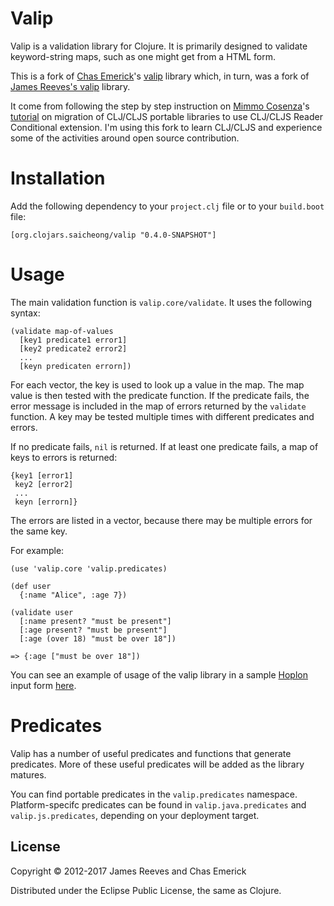 # Valip

Valip is a validation library for Clojure. It is primarily designed to validate
keyword-string maps, such as one might get from a HTML form.

This is a fork of [Chas Emerick](http://github.com/cemerick)'s
[valip](http://github.com/cemerick/valip) library which, in turn, was a
fork of [James Reeves's valip](http://github.com/weavejester/valip) library.

It come from following the step by step instruction on [Mimmo Cosenza](http://github.com/magomimmo)'s
[tutorial](http://github.com/magomimmo/modern-cljs/blob/master/doc/second-edition/tutorial-19.md)
on migration of CLJ/CLJS portable libraries to use CLJ/CLJS Reader Conditional extension.
I'm using this fork to learn CLJ/CLJS and experience some of the activities around
open source contribution.

# Installation

Add the following dependency to your `project.clj` file or to your `build.boot` file:

    [org.clojars.saicheong/valip "0.4.0-SNAPSHOT"]

# Usage

The main validation function is `valip.core/validate`. It uses the following
syntax:

    (validate map-of-values
      [key1 predicate1 error1]
      [key2 predicate2 error2]
      ...
      [keyn predicaten errorn])

For each vector, the key is used to look up a value in the map. The map value
is then tested with the predicate function. If the predicate fails, the error
message is included in the map of errors returned by the `validate` function. A
key may be tested multiple times with different predicates and errors.

If no predicate fails, `nil` is returned. If at least one predicate fails, a
map of keys to errors is returned:

    {key1 [error1]
     key2 [error2]
     ...
     keyn [errorn]}

The errors are listed in a vector, because there may be multiple errors for the
same key.

For example:

    (use 'valip.core 'valip.predicates)

    (def user
      {:name "Alice", :age 7})

    (validate user
      [:name present? "must be present"]
      [:age present? "must be present"]
      [:age (over 18) "must be over 18"])

    => {:age ["must be over 18"])

You can see an example of usage of the valip library in a sample [Hoplon](http://hoplon.io/) input form
[here](http://github.com/saicheong/hoplon-input).


# Predicates

Valip has a number of useful predicates and functions that generate predicates.
More of these useful predicates will be added as the library matures.

You can find portable predicates in the `valip.predicates` namespace.
Platform-specifc predicates can be found in `valip.java.predicates` and
`valip.js.predicates`, depending on your deployment target.

## License

Copyright © 2012-2017 James Reeves and Chas Emerick

Distributed under the Eclipse Public License, the same as Clojure.
